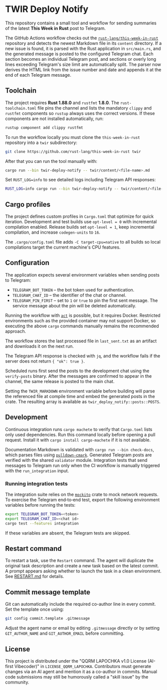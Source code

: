 # TWIR Deploy Notify

This repository contains a small tool and workflow for sending summaries of the latest **This Week in Rust** post to Telegram.

The GitHub Actions workflow checks out the [`rust-lang/this-week-in-rust`](https://github.com/rust-lang/this-week-in-rust) repository and detects the newest Markdown file in its `content` directory. If a new issue is found, it is parsed with the Rust application in `src/main.rs`, and the generated message is posted to the configured Telegram chat. Each section becomes an individual Telegram post, and sections or overly long lines exceeding Telegram's size limit are automatically split.
The parser now derives the HTML link from the issue number and date and appends it at the end of each Telegram message.

## Toolchain

The project requires **Rust 1.88.0** and `rustfmt` **1.8.0**. The `rust-toolchain.toml` file pins the channel and lists the mandatory `clippy` and `rustfmt` components so `rustup` always uses the correct versions. If these components are not installed automatically, run:

```bash
rustup component add clippy rustfmt
```

To run the workflow locally you must clone the `this-week-in-rust` repository into a `twir` subdirectory:

```bash
git clone https://github.com/rust-lang/this-week-in-rust twir
```

After that you can run the tool manually with:

```bash
cargo run --bin twir-deploy-notify -- twir/content/<file-name>.md
```

Set `RUST_LOG=info` to see detailed logs including Telegram API responses:

```bash
RUST_LOG=info cargo run --bin twir-deploy-notify -- twir/content/<file-name>.md
```

## Cargo profiles

The project defines custom profiles in `Cargo.toml` that optimize for quick
iteration. Development and test builds use `opt-level = 0` with incremental
compilation enabled. Release builds set `opt-level = 1`, keep incremental
compilation, and increase `codegen-units` to `16`.

The `.cargo/config.toml` file adds `-C target-cpu=native` to all builds so local
compilations target the current machine's CPU features.

## Configuration

The application expects several environment variables when sending posts to
Telegram:

- `TELEGRAM_BOT_TOKEN` – the bot token used for authentication.
- `TELEGRAM_CHAT_ID` – the identifier of the chat or channel.
- `TELEGRAM_PIN_FIRST` – set to `1` or `true` to pin the first sent message.
  The service message about the pin will be deleted automatically.

Running the workflow with [`act`](https://github.com/nektos/act) is possible, but it requires Docker.
Restricted environments such as the provided container may not support Docker, so executing the above
`cargo` commands manually remains the recommended approach.

The workflow stores the last processed file in `last_sent.txt` as an artifact and downloads it on the next run.

The Telegram API response is checked with `jq`, and the workflow fails if the server does not return `{ "ok": true }`.

Scheduled runs first send the posts to the development chat using the
`verify-posts` binary. After the messages are confirmed to appear in the
channel, the same release is posted to the main chat.

Setting the `TWIR_MARKDOWN` environment variable before building will
parse the referenced file at compile time and embed the generated posts
in the crate. The resulting array is available as `twir_deploy_notify::posts::POSTS`.

## Development

Continuous integration runs `cargo machete` to verify that `Cargo.toml` lists only used dependencies. Run this command locally before opening a pull request.
Install it with `cargo install cargo-machete` if it is not available.

Documentation Markdown is validated with `cargo run --bin check-docs`, which parses files using [`pulldown-cmark`](https://crates.io/crates/pulldown-cmark).
Generated Telegram posts are verified with the shared `validator` module.
Integration tests that send messages to Telegram run only when the CI workflow is manually triggered with the `run_integration` input.

### Running integration tests

The integration suite relies on the [`mockito`](https://crates.io/crates/mockito) crate to mock network requests.
To exercise the Telegram end‑to‑end test, export the following environment variables before running the tests:

```bash
export TELEGRAM_BOT_TOKEN=<token>
export TELEGRAM_CHAT_ID=<chat id>
cargo test --features integration
```

If these variables are absent, the Telegram tests are skipped.

## Restart command

To restart a task, use the `Restart` command. The agent will duplicate the
original task description and create a new task based on the latest commit. A
prompt appears asking whether to launch the task in a clean environment. See
[RESTART.md](RESTART.md) for details.

## Commit message template

Git can automatically include the required co-author line in every commit. Set
the template once using:

```bash
git config commit.template .gitmessage
```

Adjust the agent name or email by editing `.gitmessage` directly or by setting
`GIT_AUTHOR_NAME` and `GIT_AUTHOR_EMAIL` before committing.

## License

This project is distributed under the "QQRM LAPOCHKA v1.0 License (AI-first Vibecoder)" in `LICENSE_QQRM_LAPOCHKA`.
Contributors must generate changes via an AI agent and mention it as a co-author in commits.
Manual code submissions may still be humorously called a "skill issue" by the community.
